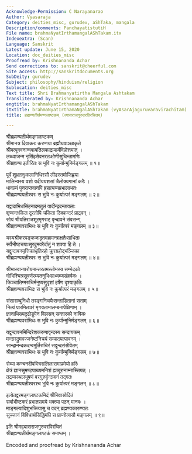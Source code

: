 ```yaml
---
Acknowledge-Permission: C Narayanarao
Author: Vyasaraja
Category: deities_misc, gurudev, aShTaka, mangala
Description/comments: PanchayatistutiH
File name: brahmaNyatIrthamangalAShTakam.itx
Indexextra: (Scan)
Language: Sanskrit
Latest update: June 15, 2020
Location: doc_deities_misc
Proofread by: Krishnananda Achar
Send corrections to: sanskrit@cheerful.com
Site access: http://sanskritdocuments.org
SubDeity: gurudev
Subject: philosophy/hinduism/religion
Sublocation: deities_misc
Text title: Shri Brahmanyatirtha Mangala Ashtakam
Transliterated by: Krishnananda Achar
engtitle: brahmaNyatIrthamangalAShTakam
itxtitle: brahmaNyatIrthamaNgalAShTakam (vyAsarAjaguruvaravirachitam)
title: ब्रह्मण्यतीर्थमण्गलाष्टकम् (व्यासराजगुरुवरविरचितम्)

---
```

  
 श्रीब्रह्मण्यतीर्थमङ्गलाष्टकम्   
श्रीमानत्र दिवाकरः करुणया ब्रह्मौघवाञ्छाकृते  
     श्रीमत्पूगवनान्ववायतिलकाद्रामार्यविप्रोत्तमात् ।  
लब्ध्वाजन्म नृसिंहसेवनरतःक्षोणीसुचिन्तामणिः  
     श्रीब्रह्मण्य इतीरितः स भुवि नः कुर्यान्मुनिर्मङ्गलम् ॥ १॥  
  
पूर्वं शुभ्रतनुःकलानिधिरसौ लीढस्तमोजिह्वया  
     मालिन्यस्य वशो यदीययशसां त्रैलोक्यगानां करैः ।  
धावल्यं पुनराप्तवानपि ह्रसत्यन्यप्रभालाभतः  
     श्रीब्रह्मण्ययतीश्वरः स भुवि नः कुर्यात्परं मङ्गलम् ॥ २॥  
  
यद्वादाभिधसिंहनादमतुलं वादीन्द्रदन्तावलाः  
     शृण्वन्तःकिल दूरतोपि चकिता दिक्कन्दरं प्राद्रवन् ।  
सोयं श्रीयतिराजशूरमृगराट् वृन्दावने संवसन्ग्  
     श्रीब्रह्मण्यवराभिधः स भुवि नः कुर्यात्परं मङ्गलम् ॥ ३॥  
  
यस्यश्रीकरपङ्कजादृतमहामन्त्राक्षतैःसाधिताः  
     सर्वेभीष्टचयाःसुरद्रुमवरैर्दातुं न शक्या हि ते ।  
यद्वृन्दावनमृत्तिकाधृतिरहो क्रूरग्रहोद्भञ्जिका  
     श्रीब्रह्मण्ययतीश्वरः स भुवि नः कुर्यात्परं मङ्गलम् ॥ ४॥  
  
श्रीभास्वानपरोयमान्तरतमस्तोमस्य सम्भेदको  
     गोभिश्चित्रसुवर्णरम्यतनुभिःसाध्वब्जसंहर्षकः ।  
किञ्चातिग्मरुचिर्मनुष्यसुदृशां हर्षेण दृश्याकृतिः  
     श्रीब्रह्मण्यवराभिदः स भुवि नः कुर्यात्परं मङ्गलम् ॥ ५॥  
  
संसाराम्बुनिधौ तरङ्गनिचयैःसन्ताडितानां सताम्  
     नित्यं पारमितःपरं मृगयतामालम्बनापेक्षिणाम् ।  
ज्ञानाभिख्यदृढोडुपेन विलसन् सन्तारको नाविकः  
     श्रीब्रह्मण्यवराभिधः स भुवि नः कुर्यान्मुनिर्मङ्गलम् ॥ ६॥  
  
यद्वृन्दावनमिन्दिरेशकरुणावृन्दस्य सन्दायकम्  
     मन्दारद्रुमवज्जनेष्टनिचयं सम्पादयत्पावनम् ।  
सान्द्रानन्दकदम्बमूर्तिरुचिरं सद्वृन्दसंसेवितम्  
     श्रीब्रह्मण्यवराभिधः स भुवि नः कुर्यान्मुनिर्मङ्गलम् ॥ ७॥  
  
सेव्या कण्चनदीपवित्रसलिलारामाप्रमेयो हरिः  
     क्षेत्रं ज्ञानसुमण्टपाख्यमनिशं ह्यब्बूरुनाम्नास्तियत् ।  
तद्रम्यस्थलभूषणं वरगुरुर्वृन्दावनं तद्गतः  
     श्रीब्रह्मण्ययतीश्वरश्च भुवि नः कुर्यात्परं मङ्गलम् ॥ ८॥  
  
इत्येतद्वरमङ्गलाष्टकमिदं श्रीनिवासोदितं  
     सर्वाभीष्टकरं प्रभातसमये भक्त्या पठन् मानवः ।  
माङ्गल्यादिशुभक्रियासु च वदन् ब्रह्मण्यकारुण्यतः  
     सुज्जानं विविधार्थसिद्धिमपि स प्राप्नोत्यसौ मङ्गलम् ॥ ९॥  
  
इति श्रीमद्व्यासराजगुरुवरविरचितं  
                  श्रीब्रह्मण्यतीर्थमङ्गलाष्टकं समाप्तम् ।  
  
Encoded and proofread by Krishnananda Achar  
  
